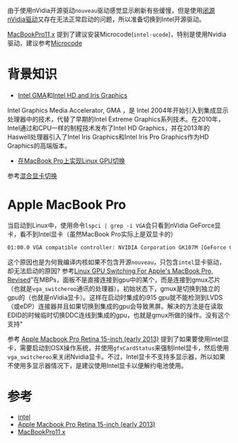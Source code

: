 由于使用nVidia开源驱动`nouveau`驱动感觉显示刷新有些缓慢，但是使用[闭源nVidia驱动](nvidia.md)又存在无法正常启动的问题，所以准备切换到Intel开源驱动。

[MacBookPro11,x](https://wiki.archlinux.org/index.php/MacBookPro11,x) 提到了建议安装Microcode(`intel-ucode`)，特别是使用Nvidia驱动，建议参考[Microcode](https://wiki.archlinux.org/index.php/Microcode)

# 背景知识

* [Intel GMA](https://en.wikipedia.org/wiki/Intel_GMA)和[Intel HD and Iris Graphics](https://en.wikipedia.org/wiki/Intel_HD_and_Iris_Graphics)

Intel Graphics Media Accelerator, GMA ，是 Intel 2004年开始引入到集成显示处理器中的技术，代替了早期的Intel Extreme Graphics系列技术。在2010年，Intel通过和CPU一样的制程技术发布了Intel HD Graphics，并在2013年的Haswell处理器引入了Intel Iris Graphics和Intel Iris Pro Graphics作为HD Graphics的高端版本。

* [在MacBook Pro上实现Linux GPU切换](http://www.phoronix.com/scan.php?page=news_item&px=Linux-MacBook-GPU-Switching)

参考[混合显卡切换](os/linux/gentoo/vga_switcheroo)

# Apple MacBook Pro

当启动到Linux中，使用命令`lspci | grep -i VGA`会只看到nVidia GeForce显卡，看不到Intel显卡（虽然MacBook Pro实际上是双显卡的）

```bash
01:00.0 VGA compatible controller: NVIDIA Corporation GK107M [GeForce GT 750M Mac Edition] (rev a1)
```

这个原因也是为何我编译内核如果不包含开源`nouveau`，只包含`intel`显卡驱动，却无法启动的原因? 参考[Linux GPU Switching For Apple's MacBook Pro, Revised](http://www.phoronix.com/scan.php?page=news_item&px=Linux-MacBook-GPU-Switching)"在MBPs，面板不是直接连接到gpu中的某个，而是连接到gmux芯片（也就是`vga_switcheroo`通讯的处理器）。初始状态下，gmux是切换到独立的gpu的（也就是nVidia显卡）。这样在启动时集成的i915 gpu就不能检测到LVDS（或eDP）连接器并且如果切换到集成的gpu会导致黑屏。解决的方法是在读取EDID的时候临时切换DDC连线到集成的gpu，也就是gmux所做的操作。没有这个支持"

参考 [Apple Macbook Pro Retina 15-inch (early 2013)](https://wiki.gentoo.org/wiki/Apple_Macbook_Pro_Retina_15-inch_(early_2013)) 提到了如果要使用Intel显卡，需要启动到OSX操作系统，并使用`gfxCardStatus`来强制Intel显卡，然后使用`vga_switcheroo`来关闭Nvidia显卡。不过，Intel显卡不支持多显示器，所以如果不使用多显示器情况下，是建议使用Intel显卡以便解约电池使用。

# 参考

* [intel](https://wiki.gentoo.org/wiki/Intel)
* [Apple Macbook Pro Retina 15-inch (early 2013)](https://wiki.gentoo.org/wiki/Apple_Macbook_Pro_Retina_15-inch_(early_2013))
* [MacBookPro11,x](https://wiki.archlinux.org/index.php/MacBookPro11,x)